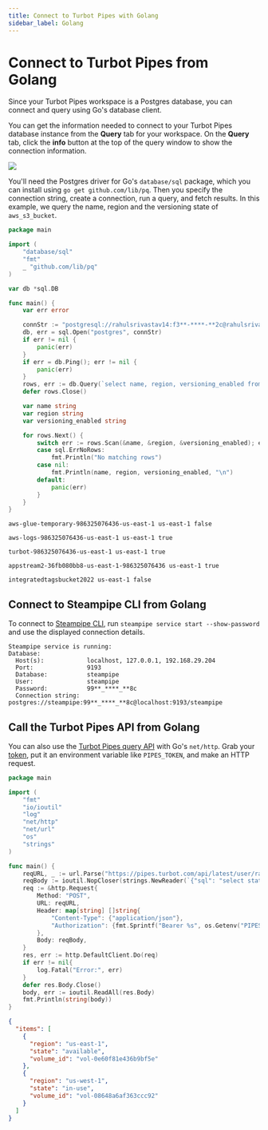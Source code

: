 ```yaml
---
title: Connect to Turbot Pipes with Golang
sidebar_label: Golang
---
```


# Connect to Turbot Pipes from Golang

Since your Turbot Pipes workspace is a Postgres database, you can connect and
query using Go's database client.

You can get the information needed to connect to your Turbot Pipes database instance from the **Query** tab for your workspace.  On the **Query** tab, click the **info** button at the top of the query window to show the connection information. 

![](/images/docs/pipes/query-info-connect.png)

You'll need the Postgres driver for Go's `database/sql` package, which you can
install using `go get github.com/lib/pq`. Then you specify the connection
string, create a connection, run a query, and fetch results. In this example, we
query the name, region and the versioning state of `aws_s3_bucket`.

```go
package main

import (
	"database/sql"
	"fmt"
	_ "github.com/lib/pq"
)

var db *sql.DB

func main() {
	var err error

	connStr := "postgresql://rahulsrivastav14:f3**-****-**2c@rahulsrivastav14-rahulsworkspace.usea1.db.steampipe.io:9193/dea4px"
	db, err = sql.Open("postgres", connStr)
	if err != nil {
		panic(err)
	}
	if err = db.Ping(); err != nil {
		panic(err)
	}
	rows, err := db.Query(`select name, region, versioning_enabled from aws_s3_bucket`)
	defer rows.Close()

	var name string
	var region string
	var versioning_enabled string

	for rows.Next() {
		switch err := rows.Scan(&name, &region, &versioning_enabled); err {
		case sql.ErrNoRows:
			fmt.Println("No matching rows")
		case nil:
			fmt.Println(name, region, versioning_enabled, "\n")
		default:
			panic(err)
		}
	}
}
```

```
aws-glue-temporary-986325076436-us-east-1 us-east-1 false

aws-logs-986325076436-us-east-1 us-east-1 true

turbot-986325076436-us-east-1 us-east-1 true

appstream2-36fb080bb8-us-east-1-986325076436 us-east-1 true

integratedtagsbucket2022 us-east-1 false

```

## Connect to Steampipe CLI from Golang

To connect to [Steampipe CLI](https://steampipe.io/downloads), run
`steampipe service start --show-password` and use the displayed connection
details.

```
Steampipe service is running:
Database:
  Host(s):            localhost, 127.0.0.1, 192.168.29.204
  Port:               9193
  Database:           steampipe
  User:               steampipe
  Password:           99**_****_**8c
  Connection string:  postgres://steampipe:99**_****_**8c@localhost:9193/steampipe
```

## Call the Turbot Pipes API from Golang

You can also use the
[Turbot Pipes query API](/pipes/docs/develop/query-api) with
Go's `net/http`. Grab your
[token](/pipes/docs/profile#tokens), put it an
environment variable like `PIPES_TOKEN`, and make an HTTP request.

```go
package main

import (
	"fmt"
	"io/ioutil"
	"log"
	"net/http"
	"net/url"
	"os"
	"strings"
)

func main() {
	reqURL, _ := url.Parse("https://pipes.turbot.com/api/latest/user/rahulsrivastav14/workspace/rahulsworkspace/query")
	reqBody := ioutil.NopCloser(strings.NewReader(`{"sql": "select state, volume_id, region from aws_ebs_volume limit 2"}`))
	req := &http.Request{
		Method: "POST",
		URL: reqURL,
		Header: map[string] []string{
			"Content-Type": {"application/json"},
			"Authorization": {fmt.Sprintf("Bearer %s", os.Getenv("PIPES_TOKEN"))},
		},
		Body: reqBody,
	}
	res, err := http.DefaultClient.Do(req)
	if err != nil{
		log.Fatal("Error:", err)
	}
	defer res.Body.Close()
	body, err := ioutil.ReadAll(res.Body)
	fmt.Println(string(body))
}

```

```json
{
  "items": [
    {
      "region": "us-east-1",
      "state": "available",
      "volume_id": "vol-0e60f81e436b9bf5e"
    },
    {
      "region": "us-west-1",
      "state": "in-use",
      "volume_id": "vol-08648a6af363ccc92"
    }
  ]
}
```
